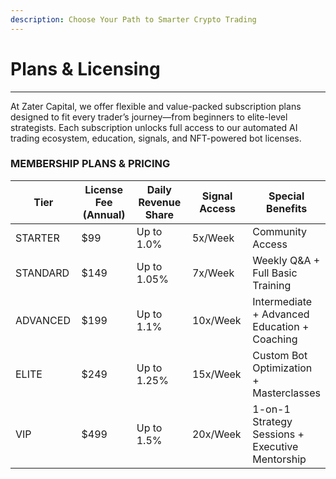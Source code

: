 ```yaml
---
description: Choose Your Path to Smarter Crypto Trading
---
```


# Plans & Licensing

***

At Zater Capital, we offer flexible and value-packed subscription plans designed to fit every trader’s journey—from beginners to elite-level strategists. Each subscription unlocks full access to our automated AI trading ecosystem, education, signals, and NFT-powered bot licenses.



### MEMBERSHIP PLANS & PRICING

<table><thead><tr><th width="115.4000244140625">Tier</th><th width="138.79998779296875">License Fee (Annual)</th><th width="158.5999755859375">Daily Revenue Share</th><th width="122.4000244140625">Signal Access</th><th>Special Benefits</th></tr></thead><tbody><tr><td>STARTER</td><td>$99</td><td>Up to 1.0%</td><td>5x/Week</td><td>Community Access</td></tr><tr><td>STANDARD</td><td>$149</td><td>Up to 1.05%</td><td>7x/Week</td><td>Weekly Q&#x26;A + Full Basic Training</td></tr><tr><td>ADVANCED</td><td>$199</td><td>Up to 1.1%</td><td>10x/Week</td><td>Intermediate + Advanced Education + Coaching</td></tr><tr><td>ELITE</td><td>$249</td><td>Up to 1.25%</td><td>15x/Week</td><td>Custom Bot Optimization + Masterclasses</td></tr><tr><td>VIP</td><td>$499</td><td>Up to 1.5%</td><td>20x/Week</td><td>1-on-1 Strategy Sessions + Executive Mentorship</td></tr></tbody></table>
